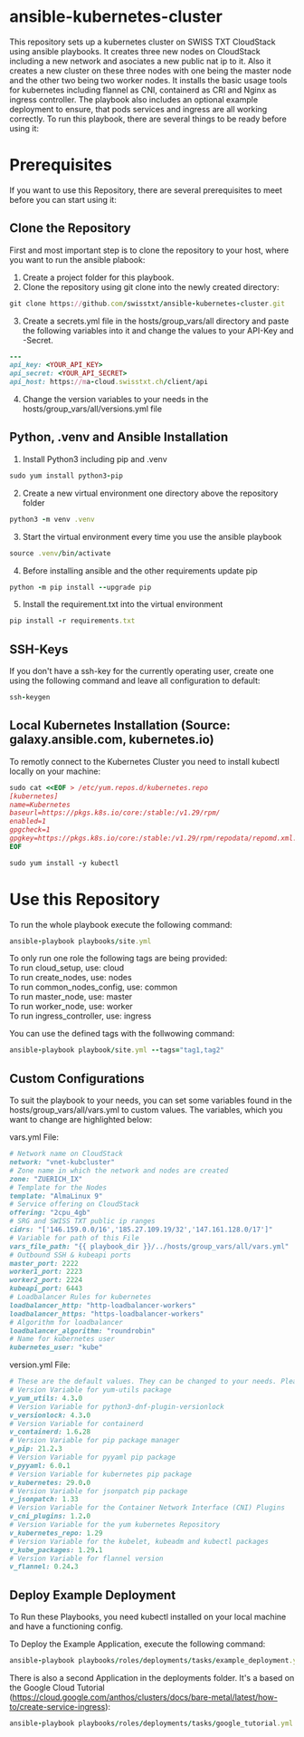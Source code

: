 # ansible-kubernetes-cluster
This repository sets up a kubernetes cluster on SWISS TXT CloudStack using ansible playbooks. It creates three new nodes on CloudStack including a new network and asociates a new public nat ip to it. Also it creates a new cluster on these three nodes with one being the master node and the other two being two worker nodes. It installs the basic usage tools for kubernetes including flannel as CNI, containerd as CRI and Nginx as ingress controller. The playbook also includes an optional example deployment to ensure, that pods services and ingress are all working correctly. To run this playbook, there are several things to be ready before using it:

# Prerequisites
If you want to use this Repository, there are several prerequisites to meet before you can start using it:

## Clone the Repository
First and most important step is to clone the repository to your host, where you want to run the ansible plabook:
1. Create a project folder for this playbook.
2. Clone the repository using git clone into the newly created directory:
```ruby
git clone https://github.com/swisstxt/ansible-kubernetes-cluster.git
```
3. Create a secrets.yml file in the hosts/group_vars/all directory and paste the following variables into it and change the values to your API-Key and -Secret.
```ruby
---
api_key: <YOUR_API_KEY>
api_secret: <YOUR_API_SECRET>
api_host: https://ma-cloud.swisstxt.ch/client/api
```
4. Change the version variables to your needs in the hosts/group_vars/all/versions.yml file

## Python, .venv and Ansible Installation
1. Install Python3 including pip and .venv
```ruby
sudo yum install python3-pip
```
2. Create a new virtual environment one directory above the repository folder
```ruby
python3 -m venv .venv
```
3. Start the virtual environment every time you use the ansible playbook
```ruby
source .venv/bin/activate
```
4. Before installing ansible and the other requirements update pip
```ruby
python -m pip install --upgrade pip
```
5. Install the requirement.txt into the virtual environment
```ruby
pip install -r requirements.txt
```

## SSH-Keys
If you don't have a ssh-key for the currently operating user, create one using the following command and leave all configuration to default:
```ruby
ssh-keygen
```

## Local Kubernetes Installation (Source: galaxy.ansible.com, kubernetes.io)

To remotly connect to the Kubernetes Cluster you need to install kubectl locally on your machine:

```ruby
sudo cat <<EOF > /etc/yum.repos.d/kubernetes.repo
[kubernetes]
name=Kubernetes
baseurl=https://pkgs.k8s.io/core:/stable:/v1.29/rpm/
enabled=1
gpgcheck=1
gpgkey=https://pkgs.k8s.io/core:/stable:/v1.29/rpm/repodata/repomd.xml.key
EOF
```
```ruby
sudo yum install -y kubectl
```

# Use this Repository
To run the whole playbook execute the following command:
```ruby
ansible-playbook playbooks/site.yml
```

To only run one role the following tags are being provided:  
To run cloud_setup, use: cloud  
To run create_nodes, use: nodes  
To run common_nodes_config, use: common  
To run master_node, use: master  
To run worker_node, use: worker  
To run ingress_controller, use: ingress

You can use the defined tags with the follwowing command:
```ruby
ansible-playbook playbook/site.yml --tags="tag1,tag2"
```

## Custom Configurations
To suit the playbook to your needs, you can set some variables found in the hosts/group_vars/all/vars.yml to custom values. The variables, which you want to change are highlighted below:

vars.yml File:
```ruby
# Network name on CloudStack
network: "vnet-kubcluster"
# Zone name in which the network and nodes are created    
zone: "ZUERICH_IX"
# Template for the Nodes            
template: "AlmaLinux 9"
# Service offering on CloudStack       
offering: "2cpu_4gb"
# SRG and SWISS TXT public ip ranges          
cidrs: "['146.159.0.0/16','185.27.109.19/32','147.161.128.0/17']"
# Variable for path of this File                     
vars_file_path: "{{ playbook_dir }}/../hosts/group_vars/all/vars.yml"
# Outbound SSH & kubeapi ports
master_port: 2222             
worker1_port: 2223
worker2_port: 2224
kubeapi_port: 6443
# Loadbalancer Rules for kubernetes
loadbalancer_http: "http-loadbalancer-workers"
loadbalancer_https: "https-loadbalancer-workers"
# Algorithm for loadbalancer
loadbalancer_algorithm: "roundrobin"
# Name for kubernetes user
kubernetes_user: "kube"
```

version.yml File:
```ruby
# These are the default values. They can be changed to your needs. Please make sure that all Versions you put in are compatible with each other.
# Version Variable for yum-utils package
v_yum_utils: 4.3.0
# Version Variable for python3-dnf-plugin-versionlock
v_versionlock: 4.3.0
# Version Variable for containerd
v_containerd: 1.6.28
# Version Variable for pip package manager
v_pip: 21.2.3
# Version Variable for pyyaml pip package
v_pyyaml: 6.0.1
# Version Variable for kubernetes pip package
v_kubernetes: 29.0.0
# Version Variable for jsonpatch pip package
v_jsonpatch: 1.33
# Version Variable for the Container Network Interface (CNI) Plugins
v_cni_plugins: 1.2.0
# Version Variable for the yum kubernetes Repository
v_kubernetes_repo: 1.29
# Version Variable for the kubelet, kubeadm and kubectl packages
v_kube_packages: 1.29.1
# Version Variable for flannel version
v_flannel: 0.24.3
```

## Deploy Example Deployment
To Run these Playbooks, you need kubectl installed on your local machine and have a functioning config.

To Deploy the Example Application, execute the following command:
```ruby
ansible-playbook playbooks/roles/deployments/tasks/example_deployment.yml
```
There is also a second Application in the deployments folder. It's a based on the Google Cloud Tutorial (https://cloud.google.com/anthos/clusters/docs/bare-metal/latest/how-to/create-service-ingress):
```ruby
ansible-playbook playbooks/roles/deployments/tasks/google_tutorial.yml
```
